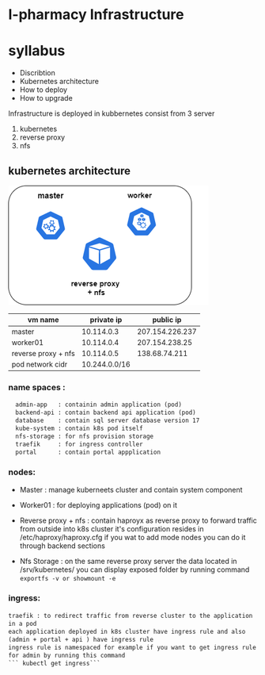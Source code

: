 # I-pharmacy Infrastructure

# syllabus

* Discribtion
* Kubernetes architecture
* How to deploy
* How to upgrade

Infrastructure is deployed in kubbernetes consist from  3 server 
1. kubernetes
2. reverse proxy
3. nfs

## kubernetes architecture  

![k8s](https://github.com/sherifkhedr/I-pharmacy/blob/master/infrak8s.drawio.png)   

| vm name | private ip  | public ip |  
|--------|--------|---------------------|
| master |  10.114.0.3  | 207.154.226.237 |
| worker01 |       10.114.0.4 |  207.154.238.25 |
| reverse proxy + nfs |  10.114.0.5    |      138.68.74.211      | 
| pod network cidr| 10.244.0.0/16 |

### name spaces :  
      admin-app   : containin admin application (pod) 
      backend-api : contain backend api application (pod)  
      database    : contain sql server database version 17
      kube-system : contain k8s pod itself
      nfs-storage : for nfs provision storage
      traefik     : for ingress controller
      portal      : contain portal appplication

### nodes:
* Master : manage kuberneets cluster and contain system component
* Worker01 : for deploying applications (pod) on it 
* Reverse proxy + nfs : contain haproyx as reverse proxy to forward traffic from outside into k8s cluster
it's configuration resides in /etc/haproxy/haproxy.cfg
if you wat to add mode nodes you can do it through backend sections

* Nfs Storage : on the same reverse proxy server the data located in /srv/kubernetes/
you can display exposed folder by running command
``` exportfs -v or showmount -e ```

### ingress:
    traefik : to redirect traffic from reverse cluster to the application in a pod 
    each application deployed in k8s cluster have ingress rule and also (admin + portal + api ) have ingress rule
    ingress rule is namespaced for example if you want to get ingress rule for admin by running this command
    ``` kubectl get ingress```
